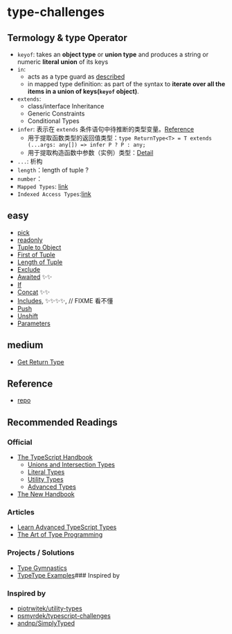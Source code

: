 # type-challenges

## Termology & type Operator

- `keyof`: takes an **object type** or **union type** and produces a string or numeric **literal union** of its keys
- `in`:
  - acts as a type guard as [described](https://github.com/Microsoft/TypeScript/issues/10485)
  - in mapped type definition: as part of the syntax to **iterate over all the items in a union of keys(`keyof` object)**.
- `extends`:
  - class/interface Inheritance
  - Generic Constraints
  - Conditional Types
- `infer`: 表示在 `extends` 条件语句中待推断的类型变量。[Reference](https://github.com/Microsoft/TypeScript/pull/21496)
  - 用于提取函数类型的返回值类型：`type ReturnType<T> = T extends (...args: any[]) => infer P ? P : any;`
  - 用于提取构造函数中参数（实例）类型：[Detail](https://jkchao.github.io/typescript-book-chinese/tips/infer.html#%E5%86%85%E7%BD%AE%E7%B1%BB%E5%9E%8B)
- `...`: 析构
- `length`：length of tuple ?
- `number`：
- `Mapped Types`: [link](https://www.typescriptlang.org/docs/handbook/2/mapped-types.html)
- `Indexed Access Types`:[link](https://www.typescriptlang.org/docs/handbook/2/indexed-access-types.html)

## easy

- [pick](./easy/4.ts)
- [readonly](./easy/7.ts)
- [Tuple to Object](./easy/11.ts)
- [First of Tuple](./easy/14.ts)
- [Length of Tuple](./easy/18.ts)
- [Exclude](./easy/43.ts)
- [Awaited](./easy/189.ts) ✨✨
- [If](./easy/268.ts)
- [Concat](./easy/533.ts) ✨✨
- [Includes](./easy/898.ts), ✨✨✨✨, // FIXME 看不懂
- [Push](./easy/3057.md)
- [Unshift](./easy/3060.md)
- [Parameters](./easy/3312.md)
## medium
- [Get Return Type](./medium/2.md)
## Reference

- [repo](https://github.com/type-challenges/type-challenges/)

## Recommended Readings

### Official

- [The TypeScript Handbook](https://www.typescriptlang.org/docs/handbook/intro.html)
  - [Unions and Intersection Types](https://www.typescriptlang.org/docs/handbook/2/everyday-types.html#union-types)
  - [Literal Types](https://www.typescriptlang.org/docs/handbook/2/everyday-types.html#literal-types)
  - [Utility Types](https://www.typescriptlang.org/docs/handbook/utility-types.html)
  - [Advanced Types](https://www.typescriptlang.org/docs/handbook/2/types-from-types.html)
- [The New Handbook](https://github.com/microsoft/TypeScript-Website/tree/v2/packages/documentation/copy/en/handbook-v2)

### Articles

- [Learn Advanced TypeScript Types](https://medium.com/free-code-camp/typescript-curry-ramda-types-f747e99744ab)
- [The Art of Type Programming](https://mistlog.medium.com/the-art-of-type-programming-cfd933bdfff7)

### Projects / Solutions

- [Type Gymnastics](https://github.com/g-plane/type-gymnastics)
- [TypeType Examples](https://github.com/mistlog/typetype-examples)### Inspired by

### Inspired by

- [piotrwitek/utility-types](https://github.com/piotrwitek/utility-types)
- [psmyrdek/typescript-challenges](https://github.com/psmyrdek/typescript-challenges)
- [andnp/SimplyTyped](https://github.com/andnp/SimplyTyped)
